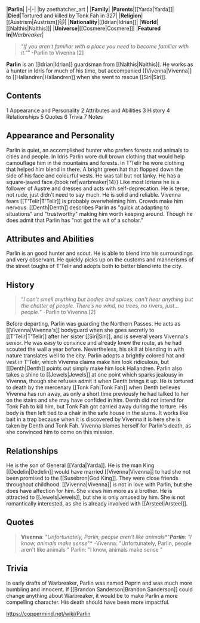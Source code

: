 |**Parlin**|
|-|-|
|by  zoethatcher_art |
|**Family**|
|**Parents**|[[Yarda\|Yarda]]|
|**Died**|Tortured and killed by Tonk Fah in 327|
|**Religion**|[[Austrism\|Austrism]]🐱︎|
|**Nationality**|[[Idrian\|Idrian]]|
|**World**|[[Nalthis\|Nalthis]]|
|**Universe**|[[Cosmere\|Cosmere]]|
|**Featured In**|*Warbreaker*|

>“*If you aren't familiar with a place you need to become familiar with it."*”
\-Parlin to Vivenna [2]


**Parlin** is an [[Idrian\|Idrian]] guardsman from [[Nalthis\|Nalthis]]. He works as a hunter in Idris for much of his time, but accompanied [[Vivenna\|Vivenna]] to [[Hallandren\|Hallandren]] when she went to rescue [[Siri\|Siri]].

## Contents

1 Appearance and Personality
2 Attributes and Abilities
3 History
4 Relationships
5 Quotes
6 Trivia
7 Notes


## Appearance and Personality
Parlin is quiet, an accomplished hunter who prefers forests and animals to cities and people.
In Idris Parlin wore dull brown clothing that would help camouflage him in the mountains and forests. In T'Telir he wore clothing that helped him blend in there. A bright green hat that flopped down the side of his face and colourful vests. He was tall but not lanky. He has a square-jawed face.{book ref|warbreaker|14}}
Like most Idrians he is a follower of Austre and dresses and acts with self-deprecation. He is terse, not rude, just didn’t need to say much. He is solid and reliable. Vivenna fears [[T'Telir\|T'Telir]] is probably overwhelming him. Crowds make him nervous.
[[Denth\|Denth]] describes Parlin as "quick at adapting to situations" and "trustworthy" making him worth keeping around. Though he does admit that Parlin has "not got the wit of a scholar."

## Attributes and Abilities
Parlin is an good hunter and scout. He is able to blend into his surroundings and very observant.  He quickly picks up on the customs and mannerisms of the street toughs of T'Telir and adopts both to better blend into the city.

## History
>“*I can’t smell anything but bodies and spices, can’t hear anything but the chatter of people. There’s no wind, no trees, no rivers, just…people.*”
\-Parlin to Vivenna.[2]


Before departing, Parlin was guarding the Northern Passes. He acts as [[Vivenna\|Vivenna's]] bodyguard when she goes secretly to [[T'Telir\|T'Telir]] after her sister [[Siri\|Siri]], and is several years Vivenna's senior. He was easy to convince and already knew the route, as he had scouted the wall a year before.
Nevertheless, his skill at blending in with nature translates well to the city. Parlin adopts a brightly colored hat and vest in T'Telir, which Vivenna claims make him look ridiculous, but [[Denth\|Denth]] points out simply make him look Hallandren. Parlin also takes a shine to [[Jewels\|Jewels]] at one point which sparks jealousy in Vivenna, though she refuses admit it when Denth brings it up.
He is tortured to death by the mercenary [[Tonk Fah\|Tonk Fah]] when Denth believes Vivenna has run away, as only a short time previously he had talked to her on the stairs and she may have confided in him. Denth did not intend for Tonk Fah to kill him, but Tonk Fah got carried away during the torture. His body is then left tied to a chair in the safe house in the slums. It works like bait in a trap because when it is discovered by Vivenna it is here she is taken by Denth and Tonk Fah. Vivenna blames herself for Parlin's death, as she convinced him to come on this mission. 

## Relationships
He is the son of General [[Yarda\|Yarda]].
He is the man King [[Dedelin\|Dedelin]] would have married [[Vivenna\|Vivenna]] to had she not been promised to the [[Susebron\|God King]]. They were close friends throughout childhood.
[[Vivenna\|Vivenna]] is not in love with Parlin, but she does have affection for him. She views him more as a brother.
He is attracted to [[Jewels\|Jewels]], but she is only amused by him. She is not romantically interested, as she is already involved with [[Arsteel\|Arsteel]].

## Quotes
>**Vivenna**: "*Unfortunately, Parlin, people aren't like animals**"***Parlin**: "*I know, animals make sense**"*
\-Vivenna: "Unfortunately, Parlin, people aren't like animals
"
Parlin: "I know, animals make sense
"


## Trivia
In early drafts of Warbreaker, Parlin was named Peprin and was much more bumbling and innocent. 
If [[Brandon Sanderson\|Brandon Sanderson]] could change anything about Warbreaker, it would be to make Parlin a more compelling character. His death should have been more impactful.


https://coppermind.net/wiki/Parlin